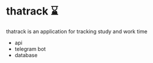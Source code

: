 # thatrack ⌛️

thatrack is an application for tracking study and work time
* api
* telegram bot
* database
